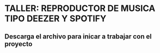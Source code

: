 # TALLER: REPRODUCTOR DE MUSICA TIPO DEEZER Y SPOTIFY
## Descarga el archivo para inicar a trabajar con el proyecto
